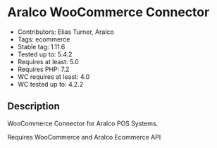 # Aralco WooCommerce Connector

- Contributors: Elias Turner, Aralco
- Tags: ecommerce
- Stable tag: 1.11.6
- Tested up to: 5.4.2
- Requires at least: 5.0
- Requires PHP: 7.2
- WC requires at least: 4.0
- WC tested up to: 4.2.2

## Description

WooCommerce Connector for Aralco POS Systems.

Requires WooCommerce and Aralco Ecommerce API
